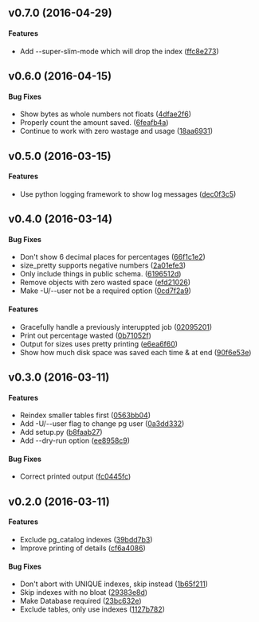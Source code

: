 <a name="v0.7.0"></a>
## v0.7.0 (2016-04-29)


#### Features

*   Add --super-slim-mode which will drop the index ([ffc8e273](ffc8e273))



<a name="v0.6.0"></a>
## v0.6.0 (2016-04-15)


#### Bug Fixes

*   Show bytes as whole numbers not floats ([4dfae2f6](4dfae2f6))
*   Properly count the amount saved. ([6feafb4a](6feafb4a))
*   Continue to work with zero wastage and usage ([18aa6931](18aa6931))



<a name="v0.5.0"></a>
## v0.5.0 (2016-03-15)


#### Features

*   Use python logging framework to show log messages ([dec0f3c5](dec0f3c5))



<a name="v0.4.0"></a>
## v0.4.0 (2016-03-14)


#### Bug Fixes

*   Don't show 6  decimal places for percentages ([66f1c1e2](66f1c1e2))
*   size_pretty supports negative numbers ([2a01efe3](2a01efe3))
*   Only include things in public schema. ([6196512d](6196512d))
*   Remove objects with zero wasted space ([efd21026](efd21026))
*   Make -U/--user not be a required option ([0cd7f2a9](0cd7f2a9))

#### Features

*   Gracefully handle a previously interuppted job ([02095201](02095201))
*   Print out percentage wasted ([0b71052f](0b71052f))
*   Output for sizes uses pretty printing ([e6ea6f60](e6ea6f60))
*   Show how much disk space was saved each time & at end ([90f6e53e](90f6e53e))



<a name="v0.3.0"></a>
## v0.3.0 (2016-03-11)


#### Features

*   Reindex smaller tables first ([0563bb04](0563bb04))
*   Add -U/--user flag to change pg user ([0a3dd332](0a3dd332))
*   Add setup.py ([b8faab27](b8faab27))
*   Add --dry-run option ([ee8958c9](ee8958c9))

#### Bug Fixes

*   Correct printed output ([fc0445fc](fc0445fc))



<a name="v0.2.0"></a>
## v0.2.0 (2016-03-11)


#### Features

*   Exclude pg_catalog indexes ([39bdd7b3](39bdd7b3))
*   Improve printing of details ([cf6a4086](cf6a4086))

#### Bug Fixes

*   Don't abort with UNIQUE indexes, skip instead ([1b65f211](1b65f211))
*   Skip indexes with no bloat ([29383e8d](29383e8d))
*   Make Database required ([23bc632e](23bc632e))
*   Exclude tables, only use indexes ([1127b782](1127b782))



